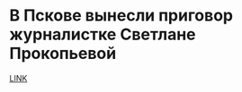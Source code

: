 # В Пскове вынесли приговор журналистке Светлане Прокопьевой



[LINK](https://varlamov.ru/3951784.html)
